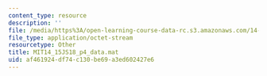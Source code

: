 ```yaml
---
content_type: resource
description: ''
file: /media/https%3A/open-learning-course-data-rc.s3.amazonaws.com/14-15j-networks-spring-2018/af461924df74c130be69a3ed602427e6_MIT14_15JS18_p4_data.mat
file_type: application/octet-stream
resourcetype: Other
title: MIT14_15JS18_p4_data.mat
uid: af461924-df74-c130-be69-a3ed602427e6
---
```


